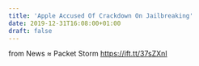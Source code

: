 ```yaml
---
title: 'Apple Accused Of Crackdown On Jailbreaking'
date: 2019-12-31T16:08:00+01:00
draft: false
---
```


  
  
from News ≈ Packet Storm https://ift.tt/37sZXnI